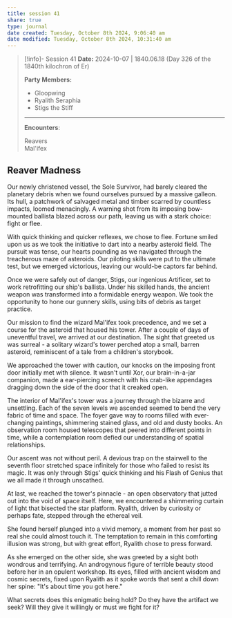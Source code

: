 ```yaml
---
title: session 41
share: true
type: journal
date created: Tuesday, October 8th 2024, 9:06:40 am
date modified: Tuesday, October 8th 2024, 10:31:40 am
---
```


> [!info]- Session 41 **Date:** 2024-10-07 | 1840.06.18 (Day 326 of the 1840th kilochron of Er)
>
> **Party Members:**
> 
> - Gloopwing
> - Ryalith Seraphia 
> - Stigs the Stiff 
> 
> ---
> 
> **Encounters**:
> 
> Reavers  
> Mal'ifex

## Reaver Madness 

Our newly christened vessel, the Sole Survivor, had barely cleared the planetary debris when we found ourselves pursued by a massive galleon. Its hull, a patchwork of salvaged metal and timber scarred by countless impacts, loomed menacingly. A warning shot from its imposing bow-mounted ballista blazed across our path, leaving us with a stark choice: fight or flee.

With quick thinking and quicker reflexes, we chose to flee. Fortune smiled upon us as we took the initiative to dart into a nearby asteroid field. The pursuit was tense, our hearts pounding as we navigated through the treacherous maze of asteroids. Our piloting skills were put to the ultimate test, but we emerged victorious, leaving our would-be captors far behind.

Once we were safely out of danger, Stigs, our ingenious Artificer, set to work retrofitting our ship's ballista. Under his skilled hands, the ancient weapon was transformed into a formidable energy weapon. We took the opportunity to hone our gunnery skills, using bits of debris as target practice.

Our mission to find the wizard Mal'ifex took precedence, and we set a course for the asteroid that housed his tower. After a couple of days of uneventful travel, we arrived at our destination. The sight that greeted us was surreal - a solitary wizard's tower perched atop a small, barren asteroid, reminiscent of a tale from a children's storybook.

We approached the tower with caution, our knocks on the imposing front door initially met with silence. It wasn't until Xor, our brain-in-a-jar companion, made a ear-piercing screech with his crab-like appendages dragging down the side of the door that it creaked open.

The interior of Mal'ifex's tower was a journey through the bizarre and unsettling. Each of the seven levels we ascended seemed to bend the very fabric of time and space. The foyer gave way to rooms filled with ever-changing paintings, shimmering stained glass, and old and dusty books. An observation room housed telescopes that peered into different points in time, while a contemplation room defied our understanding of spatial relationships.

Our ascent was not without peril. A devious trap on the stairwell to the seventh floor stretched space infinitely for those who failed to resist its magic. It was only through Stigs' quick thinking and his Flash of Genius that we all made it through unscathed.

At last, we reached the tower's pinnacle - an open observatory that jutted out into the void of space itself. Here, we encountered a shimmering curtain of light that bisected the star platform. Ryalith, driven by curiosity or perhaps fate, stepped through the ethereal veil.

She found herself plunged into a vivid memory, a moment from her past so real she could almost touch it. The temptation to remain in this comforting illusion was strong, but with great effort, Ryalith chose to press forward.

As she emerged on the other side, she was greeted by a sight both wondrous and terrifying. An androgynous figure of terrible beauty stood before her in an opulent workshop. Its eyes, filled with ancient wisdom and cosmic secrets, fixed upon Ryalith as it spoke words that sent a chill down her spine: "It's about time you got here."

What secrets does this enigmatic being hold? Do they have the artifact we seek? Will they give it willingly or must we fight for it?